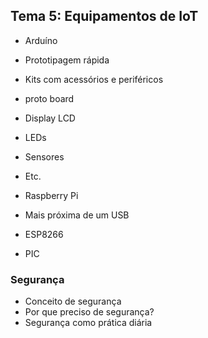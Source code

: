 ## Tema 5: Equipamentos de IoT

* Arduíno
 * Prototipagem rápida
 * Kits com acessórios e periféricos
  * proto board
  * Display LCD
  * LEDs
  * Sensores
  * Etc.

* Raspberry Pi
 * Mais próxima de um USB

* ESP8266
* PIC

### Segurança

* Conceito de segurança
* Por que preciso de segurança?
* Segurança como prática diária


